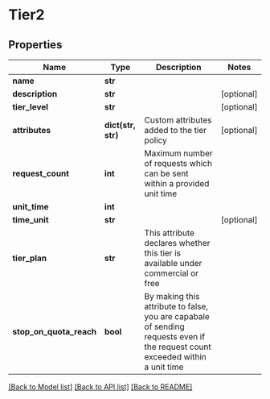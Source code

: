 # Tier2

## Properties
Name | Type | Description | Notes
------------ | ------------- | ------------- | -------------
**name** | **str** |  | 
**description** | **str** |  | [optional] 
**tier_level** | **str** |  | [optional] 
**attributes** | **dict(str, str)** | Custom attributes added to the tier policy  | [optional] 
**request_count** | **int** | Maximum number of requests which can be sent within a provided unit time  | 
**unit_time** | **int** |  | 
**time_unit** | **str** |  | [optional] 
**tier_plan** | **str** | This attribute declares whether this tier is available under commercial or free  | 
**stop_on_quota_reach** | **bool** | By making this attribute to false, you are capabale of sending requests even if the request count exceeded within a unit time  | 

[[Back to Model list]](../README.md#documentation-for-models) [[Back to API list]](../README.md#documentation-for-api-endpoints) [[Back to README]](../README.md)


